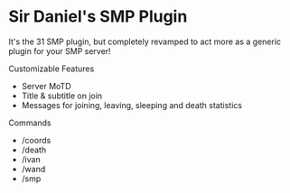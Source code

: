 # Sir Daniel's SMP Plugin

It's the 31 SMP plugin, but completely revamped to act more as a generic plugin for your SMP server!

Customizable Features
* Server MoTD
* Title & subtitle on join
* Messages for joining, leaving, sleeping and death statistics

Commands
* /coords
* /death
* /ivan
* /wand
* /smp
